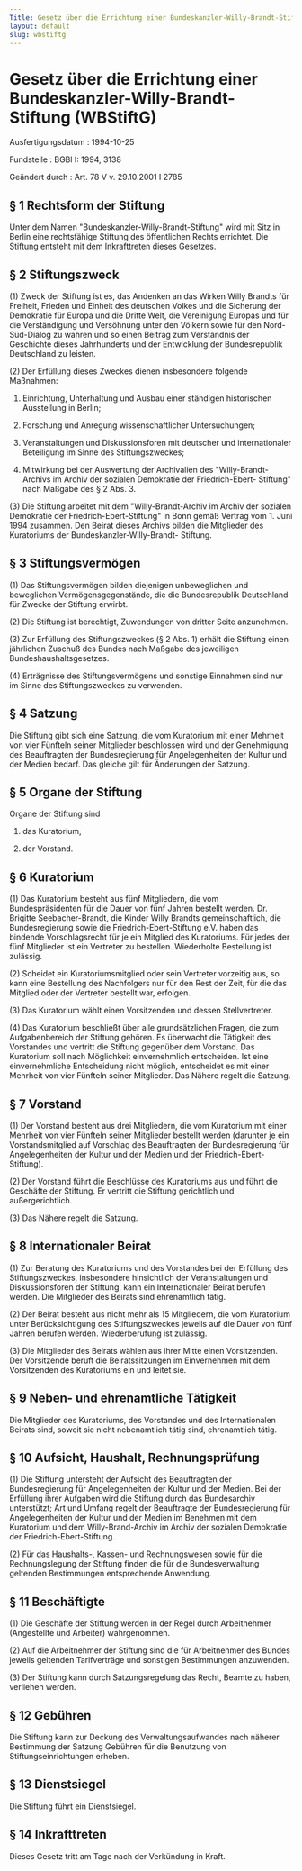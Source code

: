 ```yaml
---
Title: Gesetz über die Errichtung einer Bundeskanzler-Willy-Brandt-Stiftung
layout: default
slug: wbstiftg
---
```


# Gesetz über die Errichtung einer Bundeskanzler-Willy-Brandt-Stiftung (WBStiftG)

Ausfertigungsdatum
:   1994-10-25

Fundstelle
:   BGBl I: 1994, 3138

Geändert durch
:   Art. 78 V v. 29.10.2001 I 2785


## § 1 Rechtsform der Stiftung

Unter dem Namen "Bundeskanzler-Willy-Brandt-Stiftung" wird mit Sitz in
Berlin eine rechtsfähige Stiftung des öffentlichen Rechts errichtet.
Die Stiftung entsteht mit dem Inkrafttreten dieses Gesetzes.


## § 2 Stiftungszweck

(1) Zweck der Stiftung ist es, das Andenken an das Wirken Willy
Brandts für Freiheit, Frieden und Einheit des deutschen Volkes und die
Sicherung der Demokratie für Europa und die Dritte Welt, die
Vereinigung Europas und für die Verständigung und Versöhnung unter den
Völkern sowie für den Nord-Süd-Dialog zu wahren und so einen Beitrag
zum Verständnis der Geschichte dieses Jahrhunderts und der Entwicklung
der Bundesrepublik Deutschland zu leisten.

(2) Der Erfüllung dieses Zweckes dienen insbesondere folgende
Maßnahmen:

1.  Einrichtung, Unterhaltung und Ausbau einer ständigen historischen
    Ausstellung in Berlin;


2.  Forschung und Anregung wissenschaftlicher Untersuchungen;


3.  Veranstaltungen und Diskussionsforen mit deutscher und internationaler
    Beteiligung im Sinne des Stiftungszweckes;


4.  Mitwirkung bei der Auswertung der Archivalien des "Willy-Brandt-
    Archivs im Archiv der sozialen Demokratie der Friedrich-Ebert-
    Stiftung" nach Maßgabe des § 2 Abs. 3.




(3) Die Stiftung arbeitet mit dem "Willy-Brandt-Archiv im Archiv der
sozialen Demokratie der Friedrich-Ebert-Stiftung" in Bonn gemäß
Vertrag vom 1. Juni 1994 zusammen. Den Beirat dieses Archivs bilden
die Mitglieder des Kuratoriums der Bundeskanzler-Willy-Brandt-
Stiftung.


## § 3 Stiftungsvermögen

(1) Das Stiftungsvermögen bilden diejenigen unbeweglichen und
beweglichen Vermögensgegenstände, die die Bundesrepublik Deutschland
für Zwecke der Stiftung erwirbt.

(2) Die Stiftung ist berechtigt, Zuwendungen von dritter Seite
anzunehmen.

(3) Zur Erfüllung des Stiftungszweckes (§ 2 Abs. 1) erhält die
Stiftung einen jährlichen Zuschuß des Bundes nach Maßgabe des
jeweiligen Bundeshaushaltsgesetzes.

(4) Erträgnisse des Stiftungsvermögens und sonstige Einnahmen sind nur
im Sinne des Stiftungszweckes zu verwenden.


## § 4 Satzung

Die Stiftung gibt sich eine Satzung, die vom Kuratorium mit einer
Mehrheit von vier Fünfteln seiner Mitglieder beschlossen wird und der
Genehmigung des Beauftragten der Bundesregierung für Angelegenheiten
der Kultur und der Medien bedarf. Das gleiche gilt für Änderungen der
Satzung.


## § 5 Organe der Stiftung

Organe der Stiftung sind

1.  das Kuratorium,


2.  der Vorstand.





## § 6 Kuratorium

(1) Das Kuratorium besteht aus fünf Mitgliedern, die vom
Bundespräsidenten für die Dauer von fünf Jahren bestellt werden. Dr.
Brigitte Seebacher-Brandt, die Kinder Willy Brandts gemeinschaftlich,
die Bundesregierung sowie die Friedrich-Ebert-Stiftung e.V. haben das
bindende Vorschlagsrecht für je ein Mitglied des Kuratoriums. Für
jedes der fünf Mitglieder ist ein Vertreter zu bestellen. Wiederholte
Bestellung ist zulässig.

(2) Scheidet ein Kuratoriumsmitglied oder sein Vertreter vorzeitig
aus, so kann eine Bestellung des Nachfolgers nur für den Rest der
Zeit, für die das Mitglied oder der Vertreter bestellt war, erfolgen.

(3) Das Kuratorium wählt einen Vorsitzenden und dessen Stellvertreter.

(4) Das Kuratorium beschließt über alle grundsätzlichen Fragen, die
zum Aufgabenbereich der Stiftung gehören. Es überwacht die Tätigkeit
des Vorstandes und vertritt die Stiftung gegenüber dem Vorstand. Das
Kuratorium soll nach Möglichkeit einvernehmlich entscheiden. Ist eine
einvernehmliche Entscheidung nicht möglich, entscheidet es mit einer
Mehrheit von vier Fünfteln seiner Mitglieder. Das Nähere regelt die
Satzung.


## § 7 Vorstand

(1) Der Vorstand besteht aus drei Mitgliedern, die vom Kuratorium mit
einer Mehrheit von vier Fünfteln seiner Mitglieder bestellt werden
(darunter je ein Vorstandsmitglied auf Vorschlag des Beauftragten der
Bundesregierung für Angelegenheiten der Kultur und der Medien und der
Friedrich-Ebert-Stiftung).

(2) Der Vorstand führt die Beschlüsse des Kuratoriums aus und führt
die Geschäfte der Stiftung. Er vertritt die Stiftung gerichtlich und
außergerichtlich.

(3) Das Nähere regelt die Satzung.


## § 8 Internationaler Beirat

(1) Zur Beratung des Kuratoriums und des Vorstandes bei der Erfüllung
des Stiftungszweckes, insbesondere hinsichtlich der Veranstaltungen
und Diskussionsforen der Stiftung, kann ein Internationaler Beirat
berufen werden. Die Mitglieder des Beirats sind ehrenamtlich tätig.

(2) Der Beirat besteht aus nicht mehr als 15 Mitgliedern, die vom
Kuratorium unter Berücksichtigung des Stiftungszweckes jeweils auf die
Dauer von fünf Jahren berufen werden. Wiederberufung ist zulässig.

(3) Die Mitglieder des Beirats wählen aus ihrer Mitte einen
Vorsitzenden. Der Vorsitzende beruft die Beiratssitzungen im
Einvernehmen mit dem Vorsitzenden des Kuratoriums ein und leitet sie.


## § 9 Neben- und ehrenamtliche Tätigkeit

Die Mitglieder des Kuratoriums, des Vorstandes und des Internationalen
Beirats sind, soweit sie nicht nebenamtlich tätig sind, ehrenamtlich
tätig.


## § 10 Aufsicht, Haushalt, Rechnungsprüfung

(1) Die Stiftung untersteht der Aufsicht des Beauftragten der
Bundesregierung für Angelegenheiten der Kultur und der Medien. Bei der
Erfüllung ihrer Aufgaben wird die Stiftung durch das Bundesarchiv
unterstützt; Art und Umfang regelt der Beauftragte der Bundesregierung
für Angelegenheiten der Kultur und der Medien im Benehmen mit dem
Kuratorium und dem Willy-Brand-Archiv im Archiv der sozialen
Demokratie der Friedrich-Ebert-Stiftung.

(2) Für das Haushalts-, Kassen- und Rechnungswesen sowie für die
Rechnungslegung der Stiftung finden die für die Bundesverwaltung
geltenden Bestimmungen entsprechende Anwendung.


## § 11 Beschäftigte

(1) Die Geschäfte der Stiftung werden in der Regel durch Arbeitnehmer
(Angestellte und Arbeiter) wahrgenommen.

(2) Auf die Arbeitnehmer der Stiftung sind die für Arbeitnehmer des
Bundes jeweils geltenden Tarifverträge und sonstigen Bestimmungen
anzuwenden.

(3) Der Stiftung kann durch Satzungsregelung das Recht, Beamte zu
haben, verliehen werden.


## § 12 Gebühren

Die Stiftung kann zur Deckung des Verwaltungsaufwandes nach näherer
Bestimmung der Satzung Gebühren für die Benutzung von
Stiftungseinrichtungen erheben.


## § 13 Dienstsiegel

Die Stiftung führt ein Dienstsiegel.


## § 14 Inkrafttreten

Dieses Gesetz tritt am Tage nach der Verkündung in Kraft.

